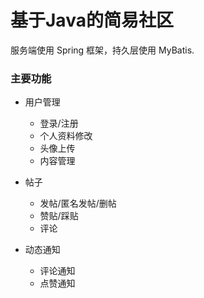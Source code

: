 # 基于Java的简易社区

服务端使用 Spring 框架，持久层使用 MyBatis.


### 主要功能
- 用户管理
  - 登录/注册
  - 个人资料修改
  - 头像上传
  - 内容管理

- 帖子
  - 发帖/匿名发帖/删帖
  - 赞贴/踩贴
  - 评论
- 动态通知
  - 评论通知
  - 点赞通知